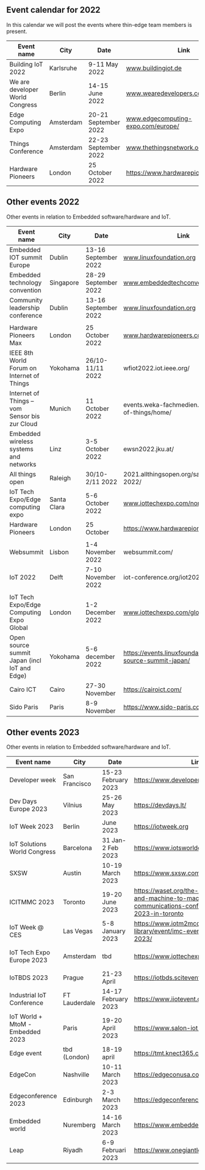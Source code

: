 
## Event calendar for 2022

In this calendar we will post the events where thin-edge team members is present.



|Event name                           |City           |Date                |Link                           | Who                      |CFP Submitted|
|-------------------------------------|---------------|--------------------|-------------------------------|--------------------------|---------|
|Building IoT 2022                    |Karlsruhe      |9-11 May 2022       |www.buildingiot.de             |Christoph Stoidner        | x       |
|We are developer World Congress      |Berlin         |14-15 June 2022     |www.wearedevelopers.com        |Stefan Witschel           |         |
|Edge Computing Expo                  |Amsterdam      |20-21 September 2022|www.edgecomputing-expo.com/europe/ |Hans Boef                 |         |
|Things Conference                    |Amsterdam      |22-23 September 2022|www.thethingsnetwork.org/conference/|    Hans Boef        |         |
|Hardware Pioneers                    |London         |25 October 2022     |https://www.hardwarepioneers.com/| Phillip Hooker         |   x     |

## Other events 2022

Other events  in relation to Embedded software/hardware and IoT.

|Event name                           |City           |Date                |Link                           | Info                     |
|-------------------------------------|---------------|--------------------|-------------------------------|--------------------------|
|Embedded IOT summit Europe           |Dublin         |13-16 September 2022|www.linuxfoundation.org        |                          |
|Embedded technology convention       |Singapore      |28-29 September 2022|www.embeddedtechconventionasia.com/                       |
|Community leadership conference      |Dublin         |13-16 September 2022|www.linuxfoundation.org        |                          |
|                                     |               |                    |                               |                          |
|Hardware Pioneers Max 	              |London         |25 October 2022     |www.hardwarepioneers.com/      |                          |
|IEEE 8th World Forum on Internet of Things|Yokohama  |26/10-11/11 2022    |wfiot2022.iot.ieee.org/        |                          |
|Internet of Things – vom Sensor bis zur Cloud| Munich|11 October 2022     |events.weka-fachmedien.de/internet-of-things/home/        | 
|Embedded wireless systems and networks|Linz          |3-5 October 2022    |ewsn2022.jku.at/               |                          |
|All things open                      |Raleigh        |30/10-2/11 2022     |2021.allthingsopen.org/save-the-date-2022/|               |
|IoT Tech Expo/Edge computing expo                       |Santa Clara    |5-6 October 2022    |www.iottechexpo.com/northamerica/ |                       |
|Hardware Pioneers                    |London         |25 October          |https://www.hardwarepioneers.com/|                        |
|                                     |               |                    |                               |                          |
|Websummit                            |Lisbon         |1-4 November 2022   |websummit.com/                 |                          |
|IoT 2022                             |Delft          |7-10 November 2022  |iot-conference.org/iot2022/    |                          |
|                                     |               |                    |                               |                          |
|IoT Tech Expo/Edge Computing Expo Global                 |London         |1-2 December 2022   |www.iottechexpo.com/global/    |                          |
|Open source summit Japan (incl IoT and Edge)| Yokohama              |   5-6 december 2022                 |     https://events.linuxfoundation.org/open-source-summit-japan/                          |                          |
|Cairo ICT                            |Cairo          |27-30 November      |https://cairoict.com/ |
|Sido Paris                           |Paris          |8-9 November        |https://www.sido-paris.com/en/ | | 

## Other events 2023

Other events  in relation to Embedded software/hardware and IoT.

|Event name                           |City           |Date                |Link                           |Info                     |
|-------------------------------------|---------------|--------------------|-------------------------------|--------------------------|
| Developer week                      | San Francisco |15-23 February 2023 | https://www.developerweek.com/|Has IoT/hardware track    |
| Dev Days Europe 2023                 | Vilnius       |25-26 May 2023      | https://devdays.lt/           |Has Iot Track             |
| IoT Week 2023                       | Berlin        |June 2023           | https://iotweek.org           |                          |
| IoT Solutions World Congress        | Barcelona     |31 Jan-2 Feb 2023   | https://www.iotsworldcongress.com/|                      |
| SXSW                                | Austin        |10-19 March 2023    | https://www.sxsw.com          |                          |
| ICITMMC 2023                        | Toronto       |19-20 June 2023     | https://waset.org/the-internet-of-things-and-machine-to-machine-communications-conference-in-june-2023-in-toronto||
| IoT Week @ CES                      | Las Vegas     |5-8 January 2023    | https://www.iotm2mcouncil.org/iot-library/event/imc-events/iot-week-ces-2023/||
| IoT Tech Expo Europe 2023           | Amsterdam     |tbd                 | https://www.iottechexpo.com/europe/| Probably after summer|
| IoTBDS 2023                         | Prague        |21-23 April         | https://iotbds.scitevents.org/||
| Industrial IoT Conference           | FT Lauderdale |14-17 February 2023 | https://www.iiotevent.com/east/||
| IoT World + MtoM -Embedded 2023     | Paris         |19-20 April 2023    | https://www.salon-iot-mtom.com/ ||
| Edge event                          | tbd (London)  |18-19 april         | https://tmt.knect365.com/the-edge-event ||
| EdgeCon                             | Nashville     |10-11 March 2023    | https://edgeconusa.com/details/ ||
| Edgeconference 2023                 | Edinburgh     |2-3 March 2023      | https://edgeconference.co.uk/||
| Embedded world                      | Nuremberg     |14-16 March 2023    | https://www.embedded-world.de/en/ |
| Leap                                | Riyadh        |6-9 Februari 2023   | https://www.onegiantleap.com/en/Visit.html|

